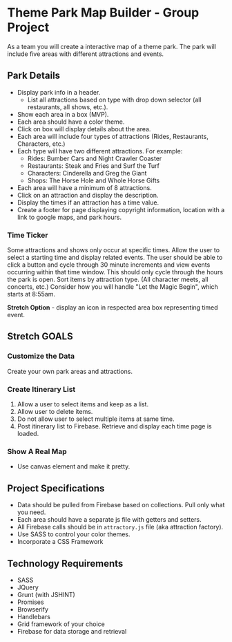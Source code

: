 # Theme Park Map Builder - Group Project

As a team you will create a interactive map of a theme park. The park will include five areas with different attractions and events.

## Park Details
* Display park info in a header.
    - List all attractions based on type with drop down selector (all restaurants, all shows, etc.).
* Show each area in a box (MVP).
* Each area should have a color theme.
* Click on box will display details about the area.
* Each area will include four types of attractions (Rides, Restaurants, Characters, etc.)
* Each type will have two different attractions. For example:
    - Rides: Bumber Cars and Night Crawler Coaster
    - Restaurants: Steak and Fries and Surf the Turf
    - Characters: Cinderella and Greg the Giant
    - Shops: The Horse Hole and Whole Horse Gifts
* Each area will have a minimum of 8 attractions.
* Click on an attraction and display the description.
* Display the times if an attraction has a time value.
* Create a footer for page displaying copyright information, location with a link to google maps, and park hours.

### Time Ticker
Some attractions and shows only occur at specific times. Allow the user to select a starting time and display related events. The user should be able to click a button and cycle through 30 minute increments and view events occurring within that time window. This should only cycle through the hours the park is open. Sort items by attraction type. (All character meets, all concerts, etc.) Consider how you will handle "Let the Magic Begin", which starts at 8:55am.

**Stretch Option** - display an icon in respected area box representing timed event. 

## Stretch GOALS
### Customize the Data
Create your own park areas and attractions.

### Create Itinerary List
1. Allow a user to select items and keep as a list.
2. Allow user to delete items.
3. Do not allow user to select multiple items at same time.
2. Post itinerary list to Firebase. Retrieve and display each time page is loaded.

### Show A Real Map
* Use canvas element and make it pretty.


## Project Specifications
* Data should be pulled from Firebase based on collections. Pull only what you need.
* Each area should have a separate js file with getters and setters.
* All Firebase calls should be in `attractory.js` file (aka attraction factory).
* Use SASS to control your color themes.
* Incorporate a CSS Framework

## Technology Requirements
* SASS
* JQuery 
* Grunt (with JSHINT) 
* Promises
* Browserify
* Handlebars
* Grid framework of your choice
* Firebase for data storage and retrieval
